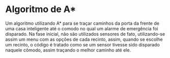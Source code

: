 # Algoritmo de A*

Um algoritmo utilizando A* para se traçar caminhos da porta da frente de uma casa inteligente até o comodo no qual um alarme de emergência foi disparado. Na fase inicial, não são utilizados sensores de fato, utilizando-se assim um menu com as opções de cada recinto, assim, quando se escolhe um recinto, o código é tratado como se um sensor tivesse sido disparado naquele cômodo, assim traçando o melhor caminho até ele.